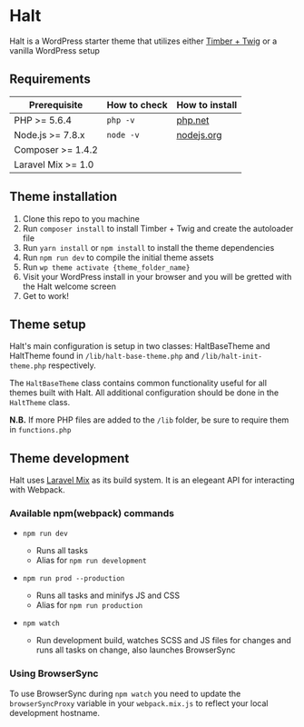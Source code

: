 # Halt
Halt is a WordPress starter theme that utilizes either [Timber + Twig](https://www.upstatement.com/timber/) or a vanilla WordPress setup

## Requirements

| Prerequisite    | How to check | How to install |
| --------------- | ------------ | ------------- |
| PHP >= 5.6.4    | `php -v`     | [php.net](http://php.net/manual/en/install.php) |
| Node.js >= 7.8.x   | `node -v`    | [nodejs.org](http://nodejs.org/) |
| Composer >= 1.4.2 | | |
| Laravel Mix >= 1.0  |              |                        |

## Theme installation

1. Clone this repo to you machine
2. Run `composer install` to install Timber + Twig and create the autoloader file
3. Run `yarn install` or `npm install` to install the theme dependencies
4. Run `npm run dev` to compile the initial theme assets
5. Run `wp theme activate {theme_folder_name}`
6. Visit your WordPress install in your browser and you will be gretted with the Halt welcome screen
7. Get to work!

## Theme setup

Halt's main configuration is setup in two classes: HaltBaseTheme and HaltTheme found in `/lib/halt-base-theme.php` and `/lib/halt-init-theme.php` respectively.

The `HaltBaseTheme` class contains common functionality useful for all themes built with Halt. All additional configuration should be done in the `HaltTheme` class.

**N.B.** If more PHP files are added to the `/lib` folder, be sure to require them in `functions.php`

## Theme development

Halt uses [Laravel Mix](https://github.com/JeffreyWay/laravel-mix) as its build system. It is an elegeant API for interacting with Webpack.

### Available npm(webpack) commands

* `npm run dev`
  * Runs all tasks
  * Alias for `npm run development`

* `npm run prod --production`
  * Runs all tasks and minifys JS and CSS
  * Alias for `npm run production`

* `npm watch`
  * Run development build, watches SCSS and JS files for changes and runs all tasks on change,
   also launches BrowserSync

### Using BrowserSync

To use BrowserSync during `npm watch` you need to update the `browserSyncProxy` variable in your `webpack.mix.js` to reflect your local development hostname.